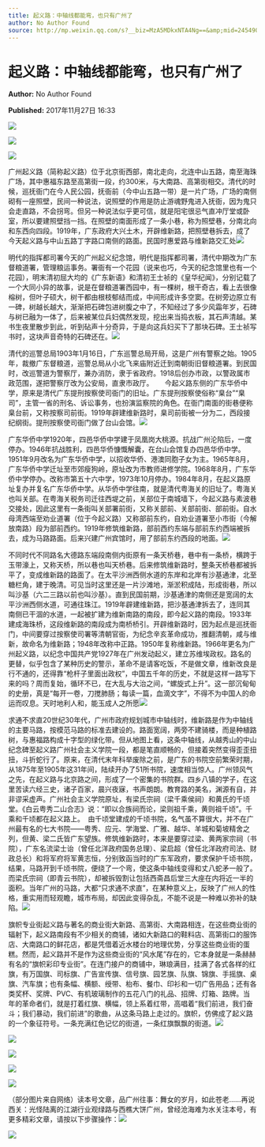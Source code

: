 ```yaml
---
title: 起义路：中轴线都能弯，也只有广州了
author: No Author Found
source: http://mp.weixin.qq.com/s?__biz=MzA5MDkxNTA4Ng==&amp;mid=2454906671&amp;idx=1&amp;sn=98957782e7f20c0f0d2aa7320aa999c5&amp;chksm=87a22f4eb0d5a6589c0ddf3eea4ad6164a8c4e036d063439e85f09202690642e454d80adf606#rd
---
```


# 起义路：中轴线都能弯，也只有广州了

**Author:** No Author Found

**Published:** 2017年11月27日 16:33

![](https://mmbiz.qpic.cn/mmbiz_jpg/PJWG74pLsMY6VjSs8icl92DouG8adAGS0ibIkmicA6dYrXchQel1ic3LTtD572I9r9sbW2tOnBvpibgicAXRcdc4p5aA/0?wx_fmt=jpeg)

![](http://mmbiz.qpic.cn/mmbiz_png/PJWG74pLsMZiaDNvlfVYg40zpyeNEib8bQ36iakf9tCWO8oZyibvACQ6usgrEoGoAlT3nYKEfBZjPDkjpBXoQpKMug/0?wx_fmt=png)

![](http://mmbiz.qpic.cn/mmbiz_jpg/PJWG74pLsMZiaDNvlfVYg40zpyeNEib8bQkgfOV6h7v6CdReiapYL0DAUMWuUnsIicVh76OLC2CWiaJadjp59icbdlMA/0?wx_fmt=jpeg)

广州起义路（简称起义路）位于北京街西部，南北走向，北连中山五路，南至海珠广场，其中惠福东路至高第街一段，约300米，与大南路、高第街相交。清代的时候，巡抚衙门在今人民公园，抚衙前（今中山五路一带）是一片广场，广场的南侧砌有一座照壁，民间一种说法，说照壁的作用是防止游魂野鬼进入抚衙，因为鬼只会走直路，不会拐弯。但另一种说法似乎更可信，就是阳宅很忌气直冲厅堂或卧室，所以要建照壁挡一挡。在照壁的南面形成了一条小巷，称为照壁巷，分南北向和东西向四段。1919年，广东政府大兴土木，开辟维新路，把照壁巷拆去，成了今天起义路与中山五路丁字路口南侧的路面。民国时惠爱路与维新路交汇处![](http://mmbiz.qpic.cn/mmbiz_jpg/PJWG74pLsMZiaDNvlfVYg40zpyeNEib8bQrLZk7gWdicNHV7vibT5fn4xjalwcMrA7ZFWt45XiaxzWXBprEDibhCPzqg/0?wx_fmt=jpeg)

明代的指挥都司署今天的广州起义纪念馆，明代是指挥都司署，清代中期改为广东督粮道署，管理粮运事务。署衙有一个花园（说来也巧，今天的纪念馆里也有一个花园），明末清初屈大均的《广东新语》和清初王士祯的《皇华纪闻》，分别记载了一个大同小异的故事，说是在督粮道署西园中，有一棵树，根干奇古，看上去很像榕树，但叶子硕大，树干都由根枝郁结而成，中间形成许多空窦。在树旁边原立有一碑，树越长越大，渐渐把石碑包进树腹之中了，不知经过了多少风霜年岁，石碑与树已融为一体了，后来被某位兵妇偶然发现，挖出来当捣衣板，其石声清越。某书生夜里散步到此，听到砧声十分奇异，于是向这兵妇买下了那块石碑。王士祯写书时，这块声音奇特的石碑还在。![](http://mmbiz.qpic.cn/mmbiz_jpg/PJWG74pLsMZiaDNvlfVYg40zpyeNEib8bQQIIwMxXq6tcNno4kSTcUglwwgt0YvIelwKNEk6aGmZ2OaGBccMBo0w/0?wx_fmt=jpeg)

清代的巡警总局1903年1月16日，广东巡警总局开局，这是广州有警察之始。1905年，裁撤广东督粮道，巡警总局从小北飞来庙附近迁到南朝街旧督粮道署。到民国时，改巡警道为警察厅，兼办消防，隶于省政府。1918后创办市政，以警政属市政范围，遂把警察厅改为公安局，直隶市政厅。      今起义路东侧的广东华侨中学，原来是清代广东提刑按察使司衙门的旧址。广东提刑按察使俗称“臬台”“臬司”，主管一省的刑名、诉讼事务，也扮演监察院的角色。在衙门南面的街巷便称臬台前，又称按察司前街。1919年辟建维新路时，臬司前街被一分为二，西段接纪纲街。提刑按察使司衙门做了台山会馆。![](http://mmbiz.qpic.cn/mmbiz_jpg/PJWG74pLsMZiaDNvlfVYg40zpyeNEib8bQJVS1tmocKRqco4xpIEyf9nDI2417y3CgIvaIIZMYiaBx1c0ZThcRGSg/0?wx_fmt=jpeg)

广东华侨中学1920年，四邑华侨中学建于凤凰岗大桃源。抗战广州沦陷后，一度停办。1946年抗战胜利，四邑华侨慷慨解囊，在台山会馆复办四邑华侨中学。1951年9月改名为广东华侨中学，以招收华侨、港澳同胞子女为主。1965年8月，广东华侨中学迁址至市郊瘦狗岭，原址改为市教师进修学院。1968年8月，广东华侨中学停办。改称市第五十六中学，1973年10月停办。1984年8月，在起义路原址复办并复名广东华侨中学。从华侨中学往南，就是清代粤海关的旧址了。粤海关也叫关部。在粤海关税务司迁往西堤之前，关部位于南城墙下，今起义路与素波巷交接处，因此这里有一条街叫关部署前街，又称关部前、关部前街、部前街。自水母湾西端至劝业道署（位于今起义路）又称部前东约，自劝业道署至小市街（今解放南路）段为部前西约。1919年修筑维新路，部前西约东端与部前东约西端被拆去，成为马路路面。后来兴建广州宾馆时，用了部前东约西段的地面。![](http://mmbiz.qpic.cn/mmbiz_jpg/PJWG74pLsMZiaDNvlfVYg40zpyeNEib8bQFbJt8v8E0lt8bibNuRrKfkQbich5ibibQRSV9W87dLWUqDGC2y5sgyDfzQ/0?wx_fmt=jpeg)

不同时代不同路名大德路东端段南侧内街原有一条天桥巷，巷中有一条桥，横跨于玉带濠上，又称天桥，所以巷也叫天桥巷。后来修筑维新路时，整条天桥巷都被拆平了，变成维新路的路面了。在太平沙洲西侧水道的东岸和北岸有沙基通津，北至糖栏角，建于晚清。可见当时这里还是一片沙滩地，渐淤积成陆，形成街巷，所以叫沙基（六二三路以前也叫沙基）。直到民国前期，沙基通津的南侧还是宽阔的太平沙洲西侧水道，可通往珠江。1919年辟建维新路，把沙基通津拆去了，连同其南侧已干涸的水道，一起被扩建为维新南路的南段，即今起义路的南段。1933年建成海珠桥，这段维新路的南段成为南桥桥引。开辟维新路时，因为起点是巡抚衙门，中间要穿过按察使司署等清朝官衙，为纪念辛亥革命成功，推翻清朝，咸与维新，故命名为维新路；1948年改称中正路。1950年复称维新路。1966年更名为广州起义路，以纪念中国共产党1927年在广州发动起义，建立苏维埃政权。路名的更替，似乎包含了某种历史的警示，革命不是请客吃饭，不是做文章，维新改良是行不通的，还得靠“枪杆子里面出政权”，中国五千年的历史，不就是这样一路写下来的吗？周而复始，循环不已，在大乱与大治之间，“螺旋式上升”。这一部沉甸甸的史册，真是“每开一卷，刀搅肺肠；每读一篇，血滴文字”，不得不为中国人的命运而叹息。天时地利人和，能玉成人之所愿![](http://mmbiz.qpic.cn/mmbiz_jpg/PJWG74pLsMZiaDNvlfVYg40zpyeNEib8bQJmCN00AsJia0XTV8RbicDMwshEY6Mm29XpNibogwYhUfCDI8LjIqmHp4g/0?wx_fmt=jpeg)

求通不求直20世纪30年代，广州市政府规划城市中轴线时，维新路是作为中轴线的主要马路，按模范马路的标准去建设的。路面宽阔，两旁不建骑楼，而是种植路树，与惠福路构成十字型的绿化带。但从地图上看，这条中轴线，从越秀山的中山纪念碑至起义路广州社会主义学院一段，都是笔直顺畅的，但接着突然变得歪歪扭扭，斗折蛇行了。原来，在清代末年科举废除之前，是广东的书院空前繁荣时期，从1875年至1905年这31年间，陆续开办了51所书院，速度相当惊人。广州领风气之先，在起义路与北京路之间，形成了一个密集的书院群。四乡八镇的学子，在这里苦读六经三史，诸子百家，晨兴夜寐，书声朗朗。教育路的美名，渊源有自，并非谬采虚声。广州社会主义学院原址，有梁氏宗祠（梁千乘侯祠）和黄氏的千顷堂。《白云粤秀二山合志》说：“即以合族祠而论，梁则祖千乘，黄则祖千顷”。千乘和千顷都在起义路上。  由千顷堂建成的千顷书院，名气虽不算很大，并不在广州最有名的七大书院——粤秀、应元、学海堂、广雅、越华、羊城和菊坡精舍之列，但黄、梁二氏皆广东望族。修筑维新路时，本来是要穿过梁、黄两家宗祠（书院），广东名流梁士诒（曾任北洋政府国务总理）、梁启超（曾任北洋政府司法、财政总长）和将军府将军黄志恒，分别致函当时的广东军政府，要求保护千顷书院，结果，马路开到千顷书院，便绕了一个弯，使这条中轴线变得和丈八蛇矛一般了。而梁氏宗祠（即青云书院），却被拆毁割让包括西斋昌后堂三大座在内将近一半的面积。当年广州的马路，大都“只求通不求直”，在某种意义上，反映了广州人的性格，重实用而轻观瞻，城市布局，却因此变得杂乱，不能不说是一种难以弥补的缺陷。![](http://mmbiz.qpic.cn/mmbiz_jpg/PJWG74pLsMZiaDNvlfVYg40zpyeNEib8bQkw0tKjZHulaenjnxQY9Twoyib71hW18wDvGU1c7H8ibiaTv8ZQuiaHia6Qg/0?wx_fmt=jpeg)

旗帜专业街起义路与著名的商业街大新路、高第街、大南路相连，在这些商业街的辐射下，起义路南段有不少相关的商铺，诸如大新路口的鞋料店、高第街口的服饰店、大南路口的鲜花店，都是凭借着近水楼台的地理优势，分享这些商业街的蛋糕。然而，起义路并不是作为这些商业街的“风水尾”存在的，它本身就是一条赫赫有名的“旗帜彩印专业街”。在连门接户的商铺中，琳琅满目，挂满了各式各样的红旗，有万国旗、司标旗、广告宣传旗、信号旗、园艺旗、队旗、锦旗、手摇旗、桌旗、汽车旗；也有条幅、横额、绶带、枱布、餐巾、印衫和一切广告用品；还有各类奖杯、奖牌、PVC、有机玻璃制作的五花八门的礼品、招牌、灯箱、路牌。当年的革命者们，就是打着红旗、横幅，领上系着红带，高唱着“我们前进，我们奋斗；我们暴动，我们前进”的歌曲，从这条马路上走过的。旗帜，仿佛成了起义路的一个象征符号。一条充满红色记忆的街道，一条红旗飘飘的街道。![](http://mmbiz.qpic.cn/mmbiz_png/PJWG74pLsMZiaDNvlfVYg40zpyeNEib8bQxxrlIfS4NDyF1nskcaQNpibRuW4C6sey1yM8iaAgoupu9k6f2tTmXeBQ/0?wx_fmt=png)

 ![](http://mmbiz.qpic.cn/mmbiz_jpg/PJWG74pLsMZiaDNvlfVYg40zpyeNEib8bQPib5LtxgmrDDicGUXoKsfABQs5l4icgribL4EXJMLbmMzF0PQyxbHbIhqA/0?wx_fmt=jpeg)

![](http://mmbiz.qpic.cn/mmbiz_jpg/PJWG74pLsMZiaDNvlfVYg40zpyeNEib8bQOpD0zOkwwhfvMxTyTANRxPdETicIYxlmCp4aYTTwlAWibH6sBx9Wrib4Q/0?wx_fmt=jpeg)

![](http://mmbiz.qpic.cn/mmbiz_jpg/PJWG74pLsMZiaDNvlfVYg40zpyeNEib8bQJOSonqJqmejT1l7quSdr4Ric8YC5QXicCp284icb67KtJhgsqy5dfCic0A/0?wx_fmt=jpeg)

![](http://mmbiz.qpic.cn/mmbiz_png/PJWG74pLsMZiaDNvlfVYg40zpyeNEib8bQDSe4MvatbS5wISZQnwJZ3Gtt7MBL9eiao0MicrybNqHBibInbWQCOd38g/0?wx_fmt=png)

 （部分图片来自网络）读本号文章，品广州往事：舞女的岁月，如此苍老……再说西关：光怪陆离的江湖行业观绿路与西樵大饼广州，曾经沧海难为水关注本号，有更多精彩文章，请按以下步骤操作：![](https://mmbiz.qpic.cn/mmbiz_gif/PJWG74pLsMYf2b50xFTbTsibmjv5gNVOxZegUj8mrKtpuzCpBAYnQw9duHfIcNnUzicicnGUSv4EWPSTRAPvV9g3w/0?wx_fmt=gif)

![](https://mmbiz.qpic.cn/mmbiz_png/PJWG74pLsMbxzxSWsbSxWa401icEeDUWiawxAxbdgTq3LmtribGicfmgEgabFONInhdrQRwY9Y4pmxRGlAoaQAaMDA/0?wx_fmt=png)



